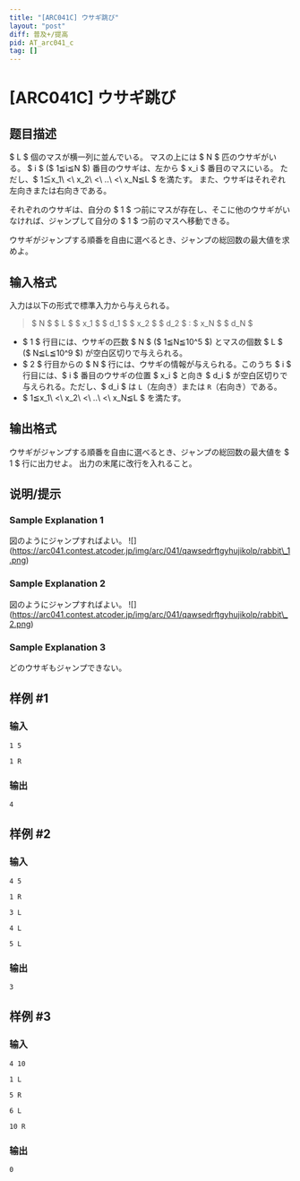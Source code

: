 ```yaml
---
title: "[ARC041C] ウサギ跳び"
layout: "post"
diff: 普及+/提高
pid: AT_arc041_c
tag: []
---
```


# [ARC041C] ウサギ跳び

## 题目描述

[problemUrl]: https://atcoder.jp/contests/arc041/tasks/arc041_c

$ L $ 個のマスが横一列に並んでいる。 マスの上には $ N $ 匹のウサギがいる。 $ i $ ($ 1≦i≦N $) 番目のウサギは、左から $ x_i $ 番目のマスにいる。 ただし、$ 1≦x_1\ <\ x_2\ <\ ..\ <\ x_N≦L $ を満たす。 また、ウサギはそれぞれ左向きまたは右向きである。

それぞれのウサギは、自分の $ 1 $ つ前にマスが存在し、そこに他のウサギがいなければ、ジャンプして自分の $ 1 $ つ前のマスへ移動できる。

ウサギがジャンプする順番を自由に選べるとき、ジャンプの総回数の最大値を求めよ。

## 输入格式

入力は以下の形式で標準入力から与えられる。

> $ N $ $ L $ $ x_1 $ $ d_1 $ $ x_2 $ $ d_2 $ : $ x_N $ $ d_N $

- $ 1 $ 行目には、ウサギの匹数 $ N $ ($ 1≦N≦10^5 $) とマスの個数 $ L $ ($ N≦L≦10^9 $) が空白区切りで与えられる。
- $ 2 $ 行目からの $ N $ 行には、ウサギの情報が与えられる。このうち $ i $ 行目には、$ i $ 番目のウサギの位置 $ x_i $ と向き $ d_i $ が空白区切りで与えられる。ただし、$ d_i $ は `L`（左向き）または `R`（右向き）である。
- $ 1≦x_1\ <\ x_2\ <\ ..\ <\ x_N≦L $ を満たす。

## 输出格式

ウサギがジャンプする順番を自由に選べるとき、ジャンプの総回数の最大値を $ 1 $ 行に出力せよ。 出力の末尾に改行を入れること。

## 说明/提示

### Sample Explanation 1

図のようにジャンプすればよい。 !\[\](https://arc041.contest.atcoder.jp/img/arc/041/qawsedrftgyhujikolp/rabbit\_1.png)

### Sample Explanation 2

図のようにジャンプすればよい。 !\[\](https://arc041.contest.atcoder.jp/img/arc/041/qawsedrftgyhujikolp/rabbit\_2.png)

### Sample Explanation 3

どのウサギもジャンプできない。

## 样例 #1

### 输入

```
1 5
1 R
```

### 输出

```
4
```

## 样例 #2

### 输入

```
4 5
1 R
3 L
4 L
5 L
```

### 输出

```
3
```

## 样例 #3

### 输入

```
4 10
1 L
5 R
6 L
10 R
```

### 输出

```
0
```


